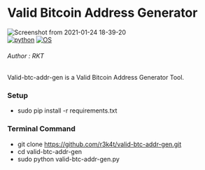 
# Valid Bitcoin Address Generator

![Screenshot from 2021-01-24 18-39-20](https://user-images.githubusercontent.com/69615463/105656064-98dedd00-5eeb-11eb-9750-92e05bb4fe94.png)
<br>
[![python](https://img.shields.io/badge/python-purple.svg)](https://www.python.org/downloads/release/python/)
[![OS](https://img.shields.io/badge/Tested%20On-Linux-purple.svg)](https://en.wikipedia.org/wiki/Linux)


<h6>Author : RKT</h6>


Valid-btc-addr-gen is a Valid Bitcoin Address Generator Tool.


### Setup ###

+ sudo pip install -r requirements.txt

### Terminal Command ###

+ git clone https://github.com/r3k4t/valid-btc-addr-gen.git
+ cd valid-btc-addr-gen
+ sudo python valid-btc-addr-gen.py




